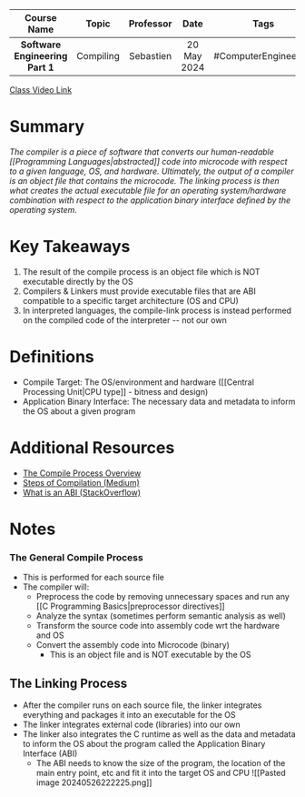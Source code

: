 |           Course Name           |   Topic   | Professor |    Date     |         Tags         |
| :-----------------------------: | :-------: | :-------: | :---------: | :------------------: |
| **Software Engineering Part 1** | Compiling | Sebastien | 20 May 2024 | #ComputerEngineering |

[Class Video Link](https://dstisas-my.sharepoint.com/personal/ted_codd_nuc_dsti_institute/_layouts/15/stream.aspx?id=%2Fpersonal%2Fted%5Fcodd%5Fnuc%5Fdsti%5Finstitute%2FDocuments%2FRecordings%2FS24%2D%20DS%20%26%20Common%20LINK%20DS%5FDA%5FDE%2D20240520%5F095805%2DMeeting%20Recording%201%2Emp4&nav=eyJyZWZlcnJhbEluZm8iOnsicmVmZXJyYWxBcHAiOiJTdHJlYW1XZWJBcHAiLCJyZWZlcnJhbFZpZXciOiJTaGFyZURpYWxvZy1MaW5rIiwicmVmZXJyYWxBcHBQbGF0Zm9ybSI6IldlYiIsInJlZmVycmFsTW9kZSI6InZpZXcifX0&ga=1&referrer=StreamWebApp%2EWeb&referrerScenario=AddressBarCopied%2Eview%2E9bcac6ab%2Ddf07%2D4904%2Da694%2D2570e2d4a7d0)

# Summary
*The compiler is a piece of software that converts our human-readable [[Programming Languages|abstracted]] code into microcode with respect to a given language, OS, and hardware. Ultimately, the output of a compiler is an object file that contains the microcode. The linking process is then what creates the actual executable file for an operating system/hardware combination with respect to the application binary interface defined by the operating system.*

# Key Takeaways
1. The result of the compile process is an object file which is NOT executable directly by the OS
2. Compilers & Linkers must provide executable files that are ABI compatible to a specific target architecture (OS and CPU)
3. In interpreted languages, the compile-link process is instead performed on the compiled code of the interpreter -- not our own

# Definitions
- Compile Target: The OS/environment and hardware ([[Central Processing Unit|CPU type]] - bitness and design)
- Application Binary Interface: The necessary data and metadata to inform the OS about a given program

# Additional Resources
- [The Compile Process Overview](https://www.javatpoint.com/compilation-process-in-c#:~:text=The%20compilation%20is%20a%20process,it%20generates%20the%20object%20code.)
- [Steps of Compilation (Medium)](https://medium.com/@samiribrahimov2277/understanding-the-steps-of-compilation-f118dead3697)
- [What is an ABI (StackOverflow)](https://stackoverflow.com/questions/2171177/what-is-an-application-binary-interface-abi)

# Notes
### The General Compile Process
- This is performed for each source file
- The compiler will:
	- Preprocess the code by removing unnecessary spaces and run any [[C Programming Basics|preprocessor directives]]
	- Analyze the syntax (sometimes perform semantic analysis as well)
	- Transform the source code into assembly code wrt the hardware and OS
	- Convert the assembly code into Microcode (binary)
		- This is an object file and is NOT executable by the OS
## The Linking Process
- After the compiler runs on each source file, the linker integrates everything and packages it into an executable for the OS
- The linker integrates external code (libraries) into our own
- The linker also integrates the C runtime as well as the data and metadata to inform the OS about the program called the Application Binary Interface (ABI)
	- The ABI needs to know the size of the program, the location of the main entry point, etc and fit it into the target OS and CPU
![[Pasted image 20240526222225.png]]